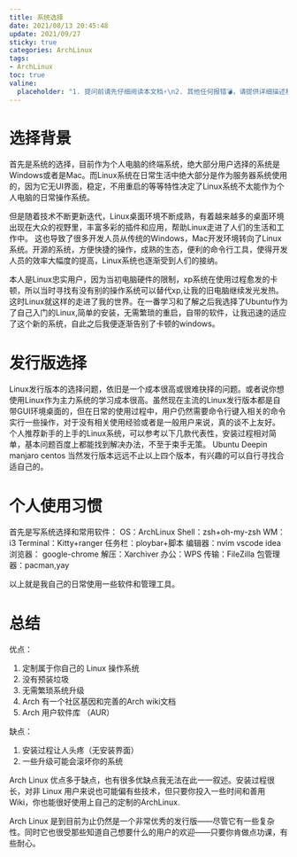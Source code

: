 ```yaml
---
title: 系统选择
date: 2021/08/13 20:45:48
update: 2021/09/27
sticky: true
categories: ArchLinux
tags:
- ArchLinux
toc: true
valine:
  placeholder: "1. 提问前请先仔细阅读本文档⚡\n2. 其他任何报错💣，请提供详细描述和截图📸，祝食用愉快💪"
---
```


# 选择背景
首先是系统的选择，目前作为个人电脑的终端系统，绝大部分用户选择的系统是Windows或者是Mac。而Linux系统在日常生活中绝大部分是作为服务器系统使用的，因为它无UI界面，稳定，不用重启的等等特性决定了Linux系统不太能作为个人电脑的日常操作系统。

但是随着技术不断更新迭代，Linux桌面环境不断成熟，有着越来越多的桌面环境出现在大众的视野里，丰富多彩的插件和应用，帮助Linux走进了人们的生活和工作中。
这也导致了很多开发人员从传统的Windows，Mac开发环境转向了Linux系统。开源的系统，方便快捷的操作，成熟的生态，便利的命令行工具，使得开发人员的效率大幅度的提高，Linux系统也逐渐受到人们的接纳。

本人是Linux忠实用户，因为当初电脑硬件的限制，xp系统在使用过程愈发的卡顿，所以当时寻找有没有别的操作系统可以替代xp,让我的旧电脑继续发光发热。这时Linux就这样的走进了我的世界。在一番学习和了解之后我选择了Ubuntu作为了自己入门的Linux,简单的安装，无需繁琐的重启，自带的软件，让我迅速的适应了这个新的系统，自此之后我便逐渐告别了卡顿的windows。

# 发行版选择
  Linux发行版本的选择问题，依旧是一个成本很高或很难抉择的问题。或者说你想使用Linux作为主力系统的学习成本很高。虽然现在主流的Linux发行版本都是自带GUI环境桌面的，但在日常的使用过程中，用户仍然需要命令行键入相关的命令实行一些操作，对于没有相关使用经验或者是一般用户来说，真的谈不上友好。
  个人推荐新手的上手的Linux系统，可以参考以下几款代表性，安装过程相对简单，基本问题百度上都能找到解决办法，不至于束手无策。
  Ubuntu
  Deepin
  manjaro
  centos
  当然发行版本远远不止以上四个版本，有兴趣的可以自行寻找合适自己的。 
# 个人使用习惯
  首先是写系统选择和常用软件：
  OS：ArchLinux
  Shell：zsh+oh-my-zsh
  WM：i3
  Terminal：Kitty+ranger
  任务栏：ploybar+脚本
  编辑器：nvim vscode idea
  浏览器： google-chrome
  解压：Xarchiver
  办公：WPS
  传输：FileZilla
  包管理器：pacman,yay

  以上就是我自己的日常使用一些软件和管理工具。

# 总结
优点：
1. 定制属于你自己的 Linux 操作系统
2. 没有预装垃圾
3. 无需繁琐系统升级
4. Arch 有一个社区基因和完善的Arch wiki文档
5. Arch 用户软件库 （AUR）

缺点：
1. 安装过程让人头疼（无安装界面）
2. 一些升级可能会滚坏你的系统

Arch Linux 优点多于缺点，也有很多优缺点我无法在此一一叙述。安装过程很长，对非 Linux 用户来说也可能偏有些技术，但只要你投入一些时间和善用 Wiki，你也能很好使用上自己的定制的ArchLinux.

Arch Linux 是到目前为止仍然是一个非常优秀的发行版——尽管它有一些复杂性。同时它也很受那些知道自己想要什么的用户的欢迎——只要你肯做点功课，有些耐心。



